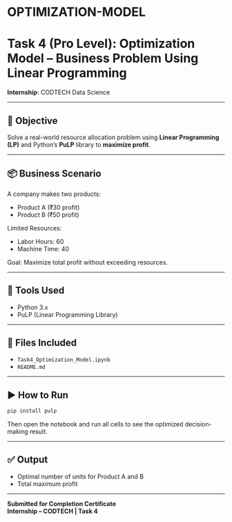 
# OPTIMIZATION-MODEL
# Task 4 (Pro Level): Optimization Model – Business Problem Using Linear Programming

**Internship**: CODTECH Data Science

---

## 🧠 Objective
Solve a real-world resource allocation problem using **Linear Programming (LP)** and Python’s **PuLP** library to **maximize profit**.

---

## 📦 Business Scenario
A company makes two products:
- Product A (₹30 profit)
- Product B (₹50 profit)

Limited Resources:
- Labor Hours: 60
- Machine Time: 40

Goal: Maximize total profit without exceeding resources.

---

## 🔧 Tools Used
- Python 3.x
- PuLP (Linear Programming Library)

---

## 📁 Files Included
- `Task4_Optimization_Model.ipynb`
- `README.md`

---

## ▶️ How to Run
```bash
pip install pulp
```

Then open the notebook and run all cells to see the optimized decision-making result.

---

## ✅ Output
- Optimal number of units for Product A and B
- Total maximum profit

---

**Submitted for Completion Certificate**  
**Internship – CODTECH | Task 4**
